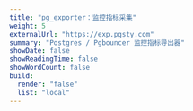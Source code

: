 ```yaml
---
title: "pg_exporter：监控指标采集"
weight: 5
externalUrl: "https://exp.pgsty.com"
summary: "Postgres / Pgbouncer 监控指标导出器"
showDate: false
showReadingTime: false
showWordCount: false
build:
  render: "false"
  list: "local"
---
```

